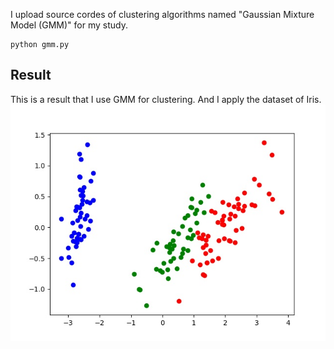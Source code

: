 I upload source cordes of clustering algorithms named "Gaussian Mixture Model (GMM)" for my study.

~~~
python gmm.py
~~~

Result
---
This is a result that I use GMM for clustering. And I apply the dataset of Iris.
![result1](gmm.png)
